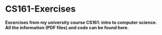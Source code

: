 # CS161-Exercises
**Excercises from my university course CS161: intro to computer science. All the information (PDF files) and code can be found here.**
